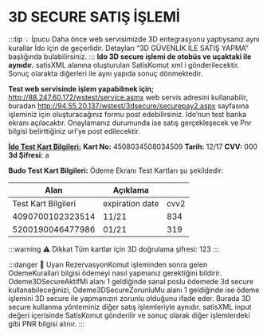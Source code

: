 # 3D SECURE SATIŞ İŞLEMİ

:::tip :bulb: İpucu
Daha önce web servisimizde 3D entegrasyonu yaptıysanız aynı kurallar İdo için de geçerlidir. Detayları “3D GÜVENLİK İLE SATIŞ YAPMA” başlığında bulabilirsiniz.
:::
**Ido 3D secure işlemi de otobüs ve uçaktaki ile aynıdır.** satisXML alanına oluşturulan SatisKomut xml i gönderilecektir. Sonuç olarakta diğerleri ile aynı yapıda sonuç dönmektedir.

**Test web servisinde işlem yapabilmek için;**
http://88.247.60.172/wstest/service.asmx web servis adresini kullanabilir, buradan http://94.55.20.137/wstest/3dsecure/securepay2.aspx sayfasına işleminiz için oluşturacağınız formu post edebilirsiniz. İdo’nun test banka ekranı açılacaktır. Onaylamanız durumunda ise satış gerçekleşecek ve Pnr bilgisi belirttiğiniz url’ye post edilecektir.

**<u>İdo Test Kart Bilgileri:</u>**
**Kart No:** 4508034508034509
**Tarih:** 12/17
**CVV:** 000
**3d Şifresi:** a

**Budo Test Kart Bilgileri:**
Ödeme Ekranı Test Kartları şu şekildedir:

| Alan                | Açıklama        |      |
| ------------------- | --------------- | ---- |
| Test Kart Bilgileri | expiration date | cvv2 |
| 4090700102323514    | 11/21           | 834  |
| 5200190046477986    | 01/21           | 319  |

:::warning :warning: Dikkat
Tüm kartlar için 3D doğrulama şifresi: 123
:::

:::danger :rotating_light: Uyarı
RezervasyonKomut işleminden sonra gelen OdemeKurallari bilgisi ödemeyi nasıl yapmanız gerektiğini bildirir. Odeme3DSecureAktifMi alanı 1 geldiğinde sanal poslu ödemede 3d secure kullanabileceğinizi, Odeme3DSecureZorunluMu alanı 1 geldiğinde ise ödeme işlemini 3D secure ile yapmanızın zorunlu olduğunu ifade eder. Burada 3D secure kullanma yönteminiz diğer satış işlemleriyle aynıdır. satisXML input değeri içerisinde SatisKomut gönderilir ve sonuç olarak diğer işlemlerdeki gibi PNR bilgisi alınır.
:::
